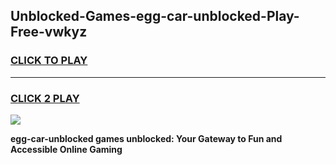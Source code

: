 
## Unblocked-Games-egg-car-unblocked-Play-Free-vwkyz
<h3>
<a href="https://premium76.site?title=egg-car-unblocked&ref=23A">CLICK TO PLAY</a></h3>
<hr>

<h3>
<a href="https://premium76.site?title=egg-car-unblocked&ref=23A">CLICK 2 PLAY</a>
  
</h3>

<a href="https://premium76.site?title=egg-car-unblocked&ref=23A"><img src="https://clearcache.store/games.png"></a>


**egg-car-unblocked games unblocked: Your Gateway to Fun and Accessible Online Gaming**
